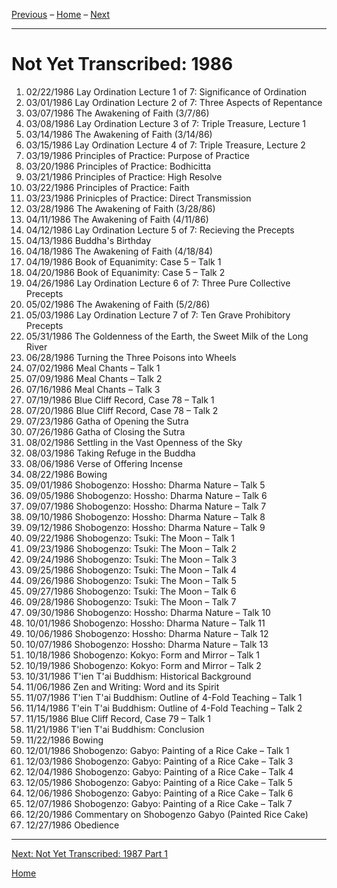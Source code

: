 
[Previous](unfinished-1985) – 
[Home](index#1986) – 
[Next](unfinished-1987-1)

---
# Not Yet Transcribed: 1986

1. 02/22/1986	Lay Ordination Lecture 1 of 7: Significance of Ordination	
1. 03/01/1986	Lay Ordination Lecture 2 of 7: Three Aspects of Repentance	
1. 03/07/1986	The Awakening of Faith (3/7/86)	
1. 03/08/1986	Lay Ordination Lecture 3 of 7: Triple Treasure, Lecture 1	
1. 03/14/1986	The Awakening of Faith (3/14/86)	
1. 03/15/1986	Lay Ordination Lecture 4 of 7: Triple Treasure, Lecture 2	
1. 03/19/1986	Principles of Practice: Purpose of Practice	
1. 03/20/1986	Principles of Practice: Bodhicitta	
1. 03/21/1986	Principles of Practice: High Resolve
1. 03/22/1986	Principles of Practice: Faith	
1. 03/23/1986	Prinicples of Practice: Direct Transmission	
1. 03/28/1986	The Awakening of Faith (3/28/86)	
1. 04/11/1986	The Awakening of Faith (4/11/86)	
1. 04/12/1986	Lay Ordination Lecture 5 of 7: Recieving the Precepts	
1. 04/13/1986	Buddha's Birthday	
1. 04/18/1986	The Awakening of Faith (4/18/84)	
1. 04/19/1986	Book of Equanimity: Case 5 – Talk 1	
1. 04/20/1986	Book of Equanimity: Case 5 – Talk 2	
1. 04/26/1986	Lay Ordination Lecture 6 of 7: Three Pure Collective Precepts
1. 05/02/1986	The Awakening of Faith (5/2/86)	
1. 05/03/1986	Lay Ordination Lecture 7 of 7: Ten Grave Prohibitory Precepts	
1. 05/31/1986	The Goldenness of the Earth, the Sweet Milk of the Long River	
1. 06/28/1986	Turning the Three Poisons into Wheels	
1. 07/02/1986	Meal Chants – Talk 1	
1. 07/09/1986	Meal Chants – Talk 2	
1. 07/16/1986	Meal Chants – Talk 3	
1. 07/19/1986	Blue Cliff Record, Case 78 – Talk 1
1. 07/20/1986	Blue Cliff Record, Case 78 – Talk 2
1. 07/23/1986	Gatha of Opening the Sutra
1. 07/26/1986	Gatha of Closing the Sutra	
1. 08/02/1986	Settling in the Vast Openness of the Sky	
1. 08/03/1986	Taking Refuge in the Buddha	
1. 08/06/1986	Verse of Offering Incense	
1. 08/22/1986	Bowing	
1. 09/01/1986	Shobogenzo: Hossho: Dharma Nature – Talk 5	
1. 09/05/1986	Shobogenzo: Hossho: Dharma Nature – Talk 6	
1. 09/07/1986	Shobogenzo: Hossho: Dharma Nature – Talk 7	
1. 09/10/1986	Shobogenzo: Hossho: Dharma Nature – Talk 8	
1. 09/12/1986	Shobogenzo: Hossho: Dharma Nature – Talk 9
1. 09/22/1986	Shobogenzo: Tsuki: The Moon – Talk 1	
1. 09/23/1986	Shobogenzo: Tsuki: The Moon – Talk 2	
1. 09/24/1986	Shobogenzo: Tsuki: The Moon – Talk 3	
1. 09/25/1986	Shobogenzo: Tsuki: The Moon – Talk 4	
1. 09/26/1986	Shobogenzo: Tsuki: The Moon – Talk 5	
1. 09/27/1986	Shobogenzo: Tsuki: The Moon – Talk 6	
1. 09/28/1986	Shobogenzo: Tsuki: The Moon – Talk 7	
1. 09/30/1986	Shobogenzo: Hossho: Dharma Nature – Talk 10	
1. 10/01/1986	Shobogenzo: Hossho: Dharma Nature – Talk 11	
1. 10/06/1986	Shobogenzo: Hossho: Dharma Nature – Talk 12
1. 10/07/1986	Shobogenzo: Hossho: Dharma Nature – Talk 13	
1. 10/18/1986	Shobogenzo: Kokyo: Form and Mirror – Talk 1	
1. 10/19/1986	Shobogenzo: Kokyo: Form and Mirror – Talk 2	
1. 10/31/1986	T'ien T'ai Buddhism: Historical Background	
1. 11/06/1986	Zen and Writing: Word and its Spirit	
1. 11/07/1986	T'ien T'ai Buddhism: Outline of 4-Fold Teaching – Talk 1	
1. 11/14/1986	T'ein T'ai Buddhism: Outline of 4-Fold Teaching – Talk 2	
1. 11/15/1986	Blue Cliff Record, Case 79 – Talk 1
1. 11/21/1986	T'ien T'ai Buddhism: Conclusion
1. 11/22/1986	Bowing
1. 12/01/1986	Shobogenzo: Gabyo: Painting of a Rice Cake – Talk 1	
1. 12/03/1986	Shobogenzo: Gabyo: Painting of a Rice Cake – Talk 3	
1. 12/04/1986	Shobogenzo: Gabyo: Painting of a Rice Cake – Talk 4	
1. 12/05/1986	Shobogenzo: Gabyo: Painting of a Rice Cake – Talk 5	
1. 12/06/1986	Shobogenzo: Gabyo: Painting of a Rice Cake – Talk 6	
1. 12/07/1986	Shobogenzo: Gabyo: Painting of a Rice Cake – Talk 7	
1. 12/20/1986	Commentary on Shobogenzo Gabyo (Painted Rice Cake)	
1. 12/27/1986	Obedience

---
[Next: Not Yet Transcribed: 1987 Part 1](unfinished-1987-1)

[Home](index#1986)
